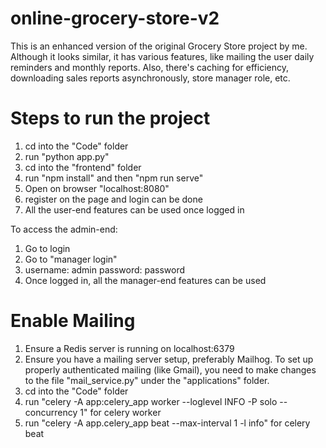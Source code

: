 # online-grocery-store-v2
This is an enhanced version of the original Grocery Store project by me. Although it looks similar, it has various features, like mailing the user daily reminders and monthly reports. Also, there's caching for efficiency, downloading sales reports asynchronously, store manager role, etc. 

# Steps to run the project
1. cd into the "Code" folder
2. run "python app.py"
3. cd into the "frontend" folder
4. run "npm install" and then "npm run serve"
5. Open on browser "localhost:8080"
6. register on the page and login can be done
7. All the user-end features can be used once logged in

To access the admin-end:
1. Go to login
2. Go to "manager login"
3. username: admin    password: password
4. Once logged in, all the manager-end features can be used

# Enable Mailing
1. Ensure a Redis server is running on localhost:6379
2. Ensure you have a mailing server setup, preferably Mailhog. To set up properly authenticated mailing (like Gmail), you need to make changes to the file "mail_service.py" under the "applications" folder.
3. cd into the "Code" folder
4. run "celery -A app:celery_app worker --loglevel INFO -P solo --concurrency 1" for celery worker
5. run "celery -A app.celery_app beat --max-interval 1 -l info" for celery beat
